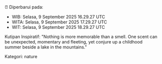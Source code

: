 ⏰ Diperbarui pada:
- WIB: Selasa, 9 September 2025 16.29.27 UTC
- WITA: Selasa, 9 September 2025 17.29.27 UTC
- WIT: Selasa, 9 September 2025 18.29.27 UTC

Kutipan Inspiratif:
"Nothing is more memorable than a smell. One scent can be unexpected, momentary and fleeting, yet conjure up a childhood summer beside a lake in the mountains."


Kategori: nature

